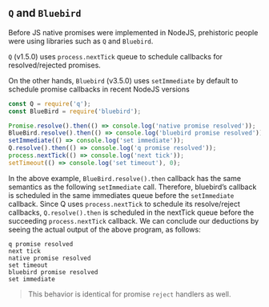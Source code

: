 ## `Q` and `Bluebird`
Before JS native promises were implemented in NodeJS, prehistoric people were using libraries such as `Q` and `Bluebird`.

`Q` (v1.5.0) uses `process.nextTick` queue to schedule callbacks for resolved/rejected promises.

On the other hands, `Bluebird` (v3.5.0) uses `setImmediate` by default to schedule promise callbacks in recent NodeJS versions

```javascript
const Q = require('q');
const BlueBird = require('bluebird');

Promise.resolve().then(() => console.log('native promise resolved'));
BlueBird.resolve().then(() => console.log('bluebird promise resolved'));
setImmediate(() => console.log('set immediate'));
Q.resolve().then(() => console.log('q promise resolved'));
process.nextTick(() => console.log('next tick'));
setTimeout(() => console.log('set timeout'), 0);
```

In the above example, `BlueBird.resolve().then` callback has the same semantics as the following `setImmediate` call. Therefore, bluebird’s callback is scheduled in the same immediates queue before the `setImmediate` callback. Since Q uses `process.nextTick` to schedule its resolve/reject callbacks, `Q.resolve().then` is scheduled in the nextTick queue before the succeeding `process.nextTick` callback. We can conclude our deductions by seeing the actual output of the above program, as follows:

```shell
q promise resolved
next tick
native promise resolved
set timeout
bluebird promise resolved
set immediate
```

> This behavior is identical for promise `reject` handlers as well.
